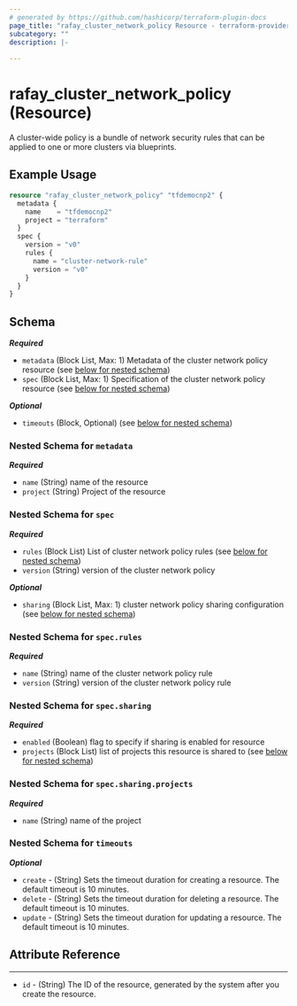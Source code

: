 ```yaml
---
# generated by https://github.com/hashicorp/terraform-plugin-docs
page_title: "rafay_cluster_network_policy Resource - terraform-provider-rafay"
subcategory: ""
description: |-
  
---
```


# rafay_cluster_network_policy (Resource)
A cluster-wide policy is a bundle of network security rules that can be applied to one or more clusters via blueprints.


## Example Usage

```terraform
resource "rafay_cluster_network_policy" "tfdemocnp2" {
  metadata {
    name    = "tfdemocnp2"
    project = "terraform"
  }
  spec {
    version = "v0"
    rules {
      name = "cluster-network-rule"
      version = "v0"
    }
  }
}
```

<!-- schema generated by tfplugindocs -->
## Schema

***Required***

- `metadata` (Block List, Max: 1) Metadata of the cluster network policy resource (see [below for nested schema](#nestedblock--metadata))
- `spec` (Block List, Max: 1) Specification of the cluster network policy resource (see [below for nested schema](#nestedblock--spec))

***Optional***	
- `timeouts` (Block, Optional) (see [below for nested schema](#nestedblock--timeouts))



<a id="nestedblock--metadata"></a>
### Nested Schema for `metadata`

***Required***

- `name` (String) name of the resource
- `project` (String) Project of the resource


<a id="nestedblock--spec"></a>
### Nested Schema for `spec`

***Required***

- `rules` (Block List) List of cluster network policy rules (see [below for nested schema](#nestedblock--spec--rules))
- `version` (String) version of the cluster network policy

***Optional***

- `sharing` (Block List, Max: 1) cluster network policy sharing configuration (see [below for nested schema](#nestedblock--spec--sharing))
<a id="nestedblock--spec--rules"></a>
### Nested Schema for `spec.rules`

***Required***

- `name` (String) name of the cluster network policy rule
- `version` (String) version of the cluster network policy rule


<a id="nestedblock--spec--sharing"></a>
### Nested Schema for `spec.sharing`

***Required***

- `enabled` (Boolean) flag to specify if sharing is enabled for resource
- `projects` (Block List) list of projects this resource is shared to (see [below for nested schema](#nestedblock--spec--sharing--projects))

<a id="nestedblock--spec--sharing--projects"></a>
### Nested Schema for `spec.sharing.projects`

***Required***

- `name` (String) name of the project


<a id="nestedblock--timeouts"></a>
### Nested Schema for `timeouts`

***Optional***
- `create` - (String) Sets the timeout duration for creating a resource. The default timeout is 10 minutes. 
- `delete` - (String) Sets the timeout duration for deleting a resource. The default timeout is 10 minutes. 
- `update` - (String) Sets the timeout duration for updating a resource. The default timeout is 10 minutes. 


## Attribute Reference

---

- `id` - (String) The ID of the resource, generated by the system after you create the resource.
